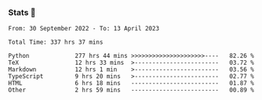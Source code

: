 ### Stats 👋
<!--START_SECTION:waka-->

```text
From: 30 September 2022 - To: 13 April 2023

Total Time: 337 hrs 37 mins

Python             277 hrs 44 mins >>>>>>>>>>>>>>>>>>>>>----   82.26 %
TeX                12 hrs 33 mins  >------------------------   03.72 %
Markdown           12 hrs 1 min    >------------------------   03.56 %
TypeScript         9 hrs 20 mins   >------------------------   02.77 %
HTML               6 hrs 18 mins   -------------------------   01.87 %
Other              2 hrs 59 mins   -------------------------   00.89 %
```

<!--END_SECTION:waka-->

<!--
**buhaytza2005/buhaytza2005** is a ✨ _special_ ✨ repository because its `README.md` (this file) appears on your GitHub profile.

Here are some ideas to get you started:

- 🔭 I’m currently working on ...
- 🌱 I’m currently learning ...
- 👯 I’m looking to collaborate on ...
- 🤔 I’m looking for help with ...
- 💬 Ask me about ...
- 📫 How to reach me: ...
- 😄 Pronouns: ...
- ⚡ Fun fact: ...
-->


